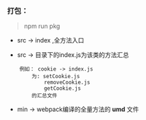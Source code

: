 ### 打包：
> npm run pkg

* src -> index ,全方法入口

* src -> 目录下的index.js为该类的方法汇总

```
    例如： cookie -> index.js
        为: setCookie.js
            removeCookie.js
            getCookie.js
        的汇总文件
```

* min -> webpack编译的全量方法的 **umd** 文件

